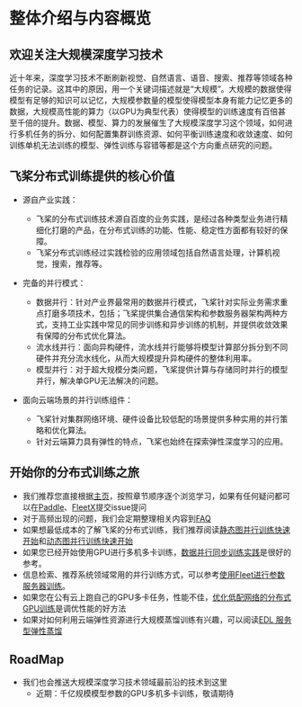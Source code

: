 # 整体介绍与内容概览

## 欢迎关注大规模深度学习技术

近十年来，深度学习技术不断刷新视觉、自然语言、语音、搜索、推荐等领域各种任务的记录。这其中的原因，用一个关键词描述就是“大规模”。大规模的数据使得模型有足够的知识可以记忆，大规模参数量的模型使得模型本身有能力记忆更多的数据，大规模高性能的算力（以GPU为典型代表）使得模型的训练速度有百倍甚至千倍的提升。数据、模型、算力的发展催生了大规模深度学习这个领域，如何进行多机任务的拆分、如何配置集群训练资源、如何平衡训练速度和收敛速度、如何训练单机无法训练的模型、弹性训练与容错等都是这个方向重点研究的问题。

## 飞桨分布式训练提供的核心价值

- 源自产业实践：
  - 飞桨的分布式训练技术源自百度的业务实践，是经过各种类型业务进行精细化打磨的产品，在分布式训练的功能、性能、稳定性方面都有较好的保障。
  - 飞桨分布式训练经过实践检验的应用领域包括自然语言处理，计算机视觉，搜索，推荐等。
  
- 完备的并行模式：
  - 数据并行：针对产业界最常用的数据并行模式，飞桨针对实际业务需求重点打磨多项技术，包括；飞桨提供集合通信架构和参数服务器架构两种方式，支持工业实践中常见的同步训练和异步训练的机制，并提供收敛效果有保障的分布式优化算法。
  - 流水线并行：面向异构硬件，流水线并行能够将模型计算部分拆分到不同硬件并充分流水线化，从而大规模提升异构硬件的整体利用率。
  - 模型并行：对于超大规模分类问题，飞桨提供计算与存储同时并行的模型并行，解决单GPU无法解决的问题。
  
- 面向云端场景的并行训练组件：
  - 飞桨针对集群网络环境、硬件设备比较低配的场景提供多种实用的并行策略和优化算法。
  - 针对云端算力具有弹性的特点，飞桨也始终在探索弹性深度学习的应用。

## 开始你的分布式训练之旅

- 我们推荐您直接根据[主页](../index.html)，按照章节顺序逐个浏览学习，如果有任何疑问都可以在[Paddle](https://github.com/PaddlePaddle/Paddle)、[FleetX](https://github.com/PaddlePaddle/FleetX/)提交issue提问
- 对于高频出现的问题，我们会定期整理相关内容到[FAQ](fleet_user_faq_cn.html)
- 如果想最低成本的了解飞桨的分布式训练，我们推荐阅读[静态图并行训练快速开始](fleet_static_quick_start.html)和[动态图并行训练快速开始](fleet_dygraph_quick_start.html)
- 如果您已经开始使用GPU进行多机多卡训练，[数据并行同步训练实践](fleet_collective_training_practices_cn.html)是很好的参考。
- 信息检索、推荐系统领域常用的并行训练方式，可以参考[使用Fleet进行参数服务器训练](fleet_ps_sync_and_async_cn.html)。
- 如果您在公有云上跑自己的GPU多卡任务，性能不佳，[优化低配网络的分布式GPU训练](fleet_on_cloud.html)是调优性能的好方法
- 如果对如何利用云端弹性资源进行大规模蒸馏训练有兴趣，可以阅读[EDL 服务型弹性蒸馏](fleet_and_edl_for_distillation_cn.html)

## RoadMap

- 我们也会推送大规模深度学习技术领域最前沿的技术到这里
  - 近期：千亿规模模型参数的GPU多机多卡训练，敬请期待

